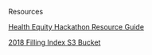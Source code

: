 Resources

[Health Equity Hackathon Resource Guide](https://docs.google.com/document/d/1AnEOphz4LcO32SCrSSCtuO4YsIgCLPr5K812p8g2Vcs/edit#heading=h.fphlrdfs0g6c)

[2018 Filling Index S3 Bucket](https://s3.amazonaws.com/irs-form-990/index_2018.json)

